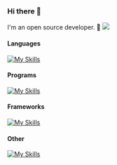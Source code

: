 ### Hi there 👋
I'm an open source developer. 🌱 
![](https://komarev.com/ghpvc/?username=adbeveridge)

#### Languages
[![My Skills](https://skillicons.dev/icons?i=c,cpp,html,css,js,python,markdown,rust)](https://skillicons.dev)

#### Programs
[![My Skills](https://skillicons.dev/icons?i=vscode,vim,linux,raspberrypi,stackoverflow,git)](https://skillicons.dev)

#### Frameworks
[![My Skills](https://skillicons.dev/icons?i=gtk,django,nodejs,express)](https://skillicons.dev)

#### Other
[![My Skills](https://skillicons.dev/icons?i=github,gitlab,cmake,aws)](https://skillicons.dev)
